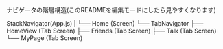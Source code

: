 ナビゲータの階層構造(このREADMEを編集モードにしたら見やすくなります)

StackNavigator(App.js)
|
└── Home (Screen)
     └── TabNavigator
          ├── HomeView (Tab Screen)
          ├── Friends (Tab Screen)
          ├── Talk (Tab Screen)
          └── MyPage (Tab Screen)
